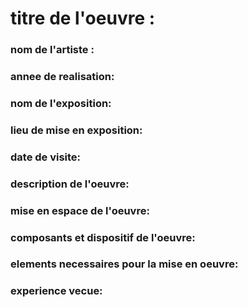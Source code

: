 # titre de l'oeuvre : 
### nom de l'artiste : 
### annee de realisation: 
### nom de l'exposition: 
### lieu de mise en exposition: 
### date de visite:  

### description de l'oeuvre:


### mise en espace de l'oeuvre:


### composants et dispositif de l'oeuvre:


### elements necessaires pour la mise en oeuvre:


### experience vecue:
